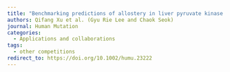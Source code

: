 ```yaml
---
title: "Benchmarking predictions of allostery in liver pyruvate kinase in CAGI4"
authors: Qifang Xu et al. (Gyu Rie Lee and Chaok Seok)
journal: Human Mutation
categories:
  - Applications and collaborations
tags:
  - other competitions
redirect_to: https://doi.org/10.1002/humu.23222
---
```

